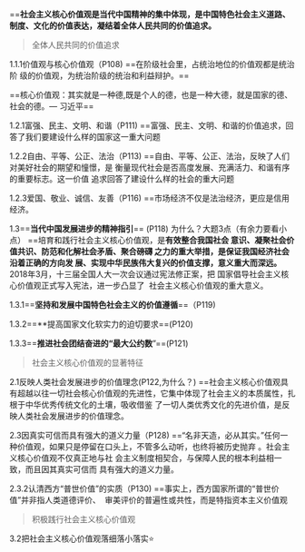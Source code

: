==**社会主义核心价值观是当代中国精神的集中体现，是中国特色社会主义道路、制度、文化的价值表达，凝结着全体人民共同的价值追求。**

>全体人民共同的价值追求

1.1.1价值观与核心价值观（P108)
==在阶级社会里，占统治地位的价值观都是统治阶 级的价值观，为统治阶级的统治和利益辩护。==

==核心价值观：其实就是一种德,既是个人的德，也是一种大德，就是国家的德、社会的德。— 习近平==

1.2.1富强、民主、文明、和谐（P111)
==富强、民主、文明、和谐的价值追求，回答了我们要建设什么样的国家这一重大问题

1.2.2自由、平等、公正、法治（P113)
==自由、平等、公正、法治，反映了人们对美好社会的期望和憧憬，是 衡量现代社会是否高度发展、充满活力、和谐有序的重要标志。这一价值 追求回答了建设什么样的社会的重大问题

1.2.3爱国、敬业、诚信、友善（P116)
==市场经济不仅是法治经济，更应是信用经济。

1.3==**当代中国发展进步的精神指引**== (P118)  为什么？大题3点（有余力要看小点）
==培育和践行社会主义核心价值观，是**有效整合我国社会 意识、凝聚社会价值共识、防范和化解社会矛盾、聚合磅礴 之力的重大举措，是保证我国经济社会沿着正确的方向发 展、实现中华民族伟大复兴的价值支撑，意义重大而深远。**  2018年3月，十三届全国人大一次会议通过宪法修正案，把 国家倡导社会主义核心价值观正式写入宪法，进一步凸显了  社会主义核心价值观的重大意义。

1.3.1==**坚持和发展中国特色社会主义的价值遵循**==（P119)

1.3.2==**提高国家文化软实力的迫切要求==(P120)

1.3.3==**推进社会团结奋进的“最大公约数**”==(P121)

>社会主义核心价值观的显著特征

2.1反映人类社会发展进步的价值理念(P122,为什么？)
==社会主义核心价值观具有超越以往一切社会核心价值观的先进性，它集中体现了社会主义的本质属性，扎根于中华优秀传统文化的土壤，吸收借鉴 了一切人类优秀文化的先进价值，是反映人类社会发展进步的价值理念。

2.3因真实可信而具有强大的道义力量（P128)
==“名非天造，必从其实。”任何一种价值观，如果只是停留在口头上，不管多么动听，也终将被历史抛弃 。社会主义核心价值观不仅真正地与社 会主义制度相契合，与保障人民的根本利益相一致，而且因其真实可信而 具有强大的道义力量。

2.3.2认清西方“普世价值”的实质（P130)
==事实上，西方国家所谓的“普世价值”并非指人类道德评价、  审美评价的普遍性或共性，而是特指资本主义价值观

>积极践行社会主义核心价值观

3.2把社会主义核心价值观落细落小落实⭐